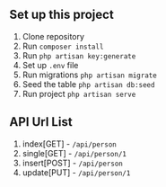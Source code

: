 ## Set up this project

1. Clone repository
2. Run `composer install`
3. Run `php artisan key:generate`
4. Set up `.env` file
5. Run migrations `php artisan migrate`
6. Seed the table `php artisan db:seed`
7. Run project `php artisan serve`

## API Url List
1. index[GET] - `/api/person`
2. single[GET] - `/api/person/1`
3. insert[POST] - `/api/person`
4. update[PUT] - `/api/person/1`
